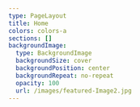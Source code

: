 ```yaml
---
type: PageLayout
title: Home
colors: colors-a
sections: []
backgroundImage:
  type: BackgroundImage
  backgroundSize: cover
  backgroundPosition: center
  backgroundRepeat: no-repeat
  opacity: 100
  url: /images/featured-Image2.jpg
---
```

